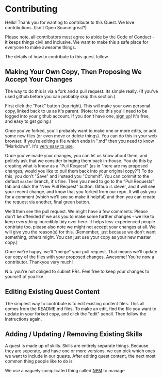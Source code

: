 # Contributing
Hello! Thank you for wanting to contribute to this Quest. We love contributions. (Isn't Open Source great?)

Please note, all contributors must agree to abide by the [Code of Conduct](./CODE_OF_CONDUCT.md) - it keeps things civil and inclusive.  We want to make this a safe place for everyone to make awesome things.

The details of how to contribute to this quest follow.  

## Making Your Own Copy, Then Proposing We Accept Your Changes 
The way to do this is via a fork and a pull request. Its simple really.  (If you've used github before you can probably skip this section.)

First click the "Fork" button (top right).  This will make your own personal copy, linked back to us as it's parent. (Note: to do this you'll need to be logged into your github account. If you don't have one, [sign up](https://github.com/join)! It's free, and easy to get going.)

Once you've forked, you'll probably want to make one or more edits, or add some new files (or even move or delete things).  You can do this in your web browser.  If you're editing a file which ends in ".md" then you need to know "Markdown".  It's [very easy to use](http://www.markdowntutorial.com/).

Once you've made your changes, you can let us know about them, and politely ask that we consider bringing them back in-house.  You do this by creating what is know as a "Pull Request" (as in "here are my proposed changes, would you like to pull them back into your original copy?") To do this, you don't "Save" and instead you "Commit". You can commit to the default ```master``` branch, it's fine.  Then you need to go to the "Pull Requests" tab and click the "New Pull Request" button. Github is clever, and it will see your recent change, and know that you forked from our repo.  It will ask you for a comment (which we'll see so make it helpful) and then you can create the request via another, final green button.

We'll then see the pull request.  We might have a few comments. Please don't be offended if we ask you to make some further changes - we like to keep everything incredibly tidy over here.  It helps less-experienced people contriute too.  please also note we might not accept your changes at all.  We will give you the reason(s) for this.  (Remember, just because we don't want something, others might.  You can just use your copy as your new master copy.)

Once we're happy, we'll "merge" your pull request. That means we'll update our copy of the files with your proposed changes.  Awesome! You're now a contributor.  Thankyou very much!

N.b. you're not obliged to submit PRs.  Feel free to keep your changes to yourself of you like.

## Editing Existing Quest Content
The simplest way to contribute is to edit existing content files.  This all comes from the README.md files.  To make an edit, find the file you want to update in your forked copy, and click the "edit" pencil.  Then follow the instructions again.

## Adding / Updating / Removing Existing Skills
A quest is made up of skills.  Skills are entirely separate things.  Because they are seperate, and have one or more versions, we can pick which ones we want to include in our quests.  After editing quest content, the next most common thing people like to do is 

We use a vaguely-complicated thing called [NPM](https://www.npmjs.com/) to manage  

## 

